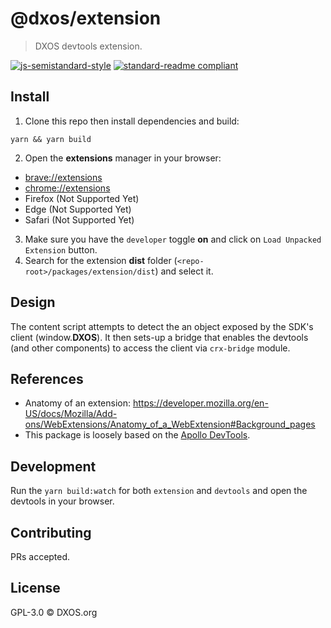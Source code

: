 # @dxos/extension

> DXOS devtools extension.

[![js-semistandard-style](https://img.shields.io/badge/code%20style-semistandard-brightgreen.svg?style=flat-square)](https://github.com/standard/semistandard)
[![standard-readme compliant](https://img.shields.io/badge/readme%20style-standard-brightgreen.svg?style=flat-square)](https://github.com/RichardLitt/standard-readme)

## Install

1. Clone this repo then install dependencies and build:

```
yarn && yarn build
```

2. Open the __extensions__ manager in your browser: 

- [brave://extensions](brave://extensions)
- [chrome://extensions](chrome://extensions)
- Firefox (Not Supported Yet)
- Edge (Not Supported Yet)
- Safari (Not Supported Yet)

3. Make sure you have the `developer` toggle __on__ and click on `Load Unpacked Extension` button.
4. Search for the extension __dist__ folder (`<repo-root>/packages/extension/dist`) and select it.

## Design

The content script attempts to detect the an object exposed by the SDK's client (window.__DXOS__).
It then sets-up a bridge that enables the devtools (and other components) to access the client via `crx-bridge` module.

## References

- Anatomy of an extension: https://developer.mozilla.org/en-US/docs/Mozilla/Add-ons/WebExtensions/Anatomy_of_a_WebExtension#Background_pages
- This package is loosely based on the [Apollo DevTools](https://github.com/apollographql/apollo-client-devtools).

## Development

Run the `yarn build:watch` for both `extension` and `devtools` and open the devtools in your browser.

## Contributing

PRs accepted.

## License

GPL-3.0 © DXOS.org
